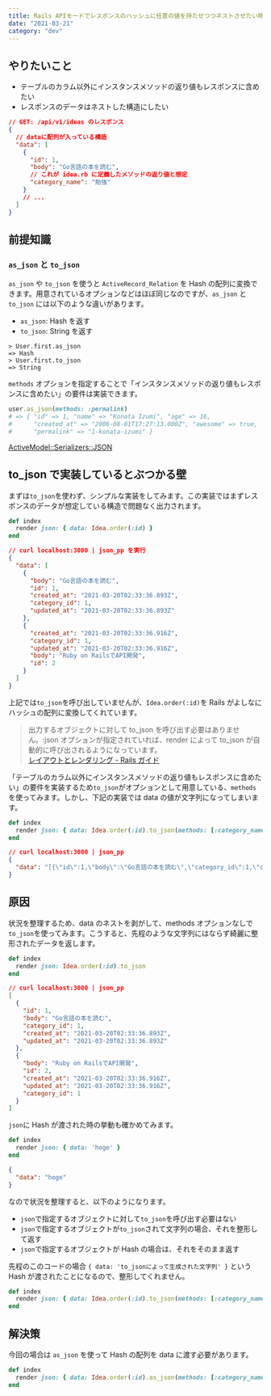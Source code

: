 ```yaml
---
title: Rails APIモードでレスポンスのハッシュに任意の値を持たせつつネストさせたい時の注意点
date: "2021-03-21"
category: "dev"
---
```


## やりたいこと

- テーブルのカラム以外にインスタンスメソッドの返り値もレスポンスに含めたい
- レスポンスのデータはネストした構造にしたい

```json
// GET: /api/v1/ideas のレスポンス
{
  // dataに配列が入っている構造
  "data": [
    {
      "id": 1,
      "body": "Go言語の本を読む",
      // これが idea.rb に定義したメソッドの返り値と想定
      "category_name": "勉強"
    }
    // ...
  ]
}
```

## 前提知識

### `as_json` と `to_json`

`as_json` や `to_json` を使うと `ActiveRecord_Relation` を Hash の配列に変換できます。用意されているオプションなどはほぼ同じなのですが、`as_json` と `to_json` には以下のような違いがあります。

- `as_json`: Hash を返す
- `to_json`: String を返す

```shell
> User.first.as_json
=> Hash
> User.first.to_json
=> String
```

`methods` オプションを指定することで「インスタンスメソッドの返り値もレスポンスに含めたい」の要件は実装できます。

```rb
user.as_json(methods: :permalink)
# => { "id" => 1, "name" => "Konata Izumi", "age" => 16,
#      "created_at" => "2006-08-01T17:27:13.000Z", "awesome" => true,
#      "permalink" => "1-konata-izumi" }
```

[ActiveModel::Serializers::JSON](https://api.rubyonrails.org/v6.0.3.3/classes/ActiveModel/Serializers/JSON.html)

## to_json で実装しているとぶつかる壁

まずは`to_json`を使わず、シンプルな実装をしてみます。この実装ではまずレスポンスのデータが想定している構造で問題なく出力されます。

```rb
def index
  render json: { data: Idea.order(:id) }
end
```

```json
// curl localhost:3000 | json_pp を実行
{
  "data": [
    {
      "body": "Go言語の本を読む",
      "id": 1,
      "created_at": "2021-03-20T02:33:36.893Z",
      "category_id": 1,
      "updated_at": "2021-03-20T02:33:36.893Z"
    },
    {
      "created_at": "2021-03-20T02:33:36.916Z",
      "category_id": 1,
      "updated_at": "2021-03-20T02:33:36.916Z",
      "body": "Ruby on RailsでAPI開発",
      "id": 2
    }
  ]
}
```

上記では`to_json`を呼び出していませんが、`Idea.order(:id)`を Rails がよしなにハッシュの配列に変換してくれています。

> 出力するオブジェクトに対して to_json を呼び出す必要はありません。:json オプションが指定されていれば、render によって to_json が自動的に呼び出されるようになっています。  
> [レイアウトとレンダリング - Rails ガイド](https://railsguides.jp/layouts_and_rendering.html)

「テーブルのカラム以外にインスタンスメソッドの返り値もレスポンスに含めたい」の要件を実装するため`to_json`がオプションとして用意している、`methods`を使ってみます。しかし、下記の実装では data の値が文字列になってしまいます。

```rb
def index
  render json: { data: Idea.order(:id).to_json(methods: [:category_name]) }
end
```

```json
// curl localhost:3000 | json_pp
{
  "data": "[{\"id\":1,\"body\":\"Go言語の本を読む\",\"category_id\":1,\"created_at\":\"2021-03-20T02:33:36.893Z\",\"updated_at\":\"2021-03-20T02:33:36.893Z\",\"category_name\":\"勉強\"}, ...]"
}
```

## 原因

状況を整理するため、data のネストを剥がして、methods オプションなしで`to_json`を使ってみます。こうすると、先程のような文字列にはならず綺麗に整形されたデータを返します。

```rb
def index
  render json: Idea.order(:id).to_json
end
```

```json
// curl localhost:3000 | json_pp
[
  {
    "id": 1,
    "body": "Go言語の本を読む",
    "category_id": 1,
    "created_at": "2021-03-20T02:33:36.893Z",
    "updated_at": "2021-03-20T02:33:36.893Z"
  },
  {
    "body": "Ruby on RailsでAPI開発",
    "id": 2,
    "created_at": "2021-03-20T02:33:36.916Z",
    "updated_at": "2021-03-20T02:33:36.916Z",
    "category_id": 1
  }
]
```

`json`に Hash が渡された時の挙動も確かめてみます。

```rb
def index
  render json: { data: 'hoge' }
end
```

```json
{
  "data": "hoge"
}
```

なので状況を整理すると、以下のようになります。

- `json`で指定するオブジェクトに対して`to_json`を呼び出す必要はない
- `json`で指定するオブジェクトが`to_json`されて文字列の場合、それを整形して返す
- `json`で指定するオブジェクトが Hash の場合は、それをそのまま返す

先程のこのコードの場合 `{ data: 'to_jsonによって生成された文字列' }` という Hash が渡されたことになるので、整形してくれません。

```rb
def index
  render json: { data: Idea.order(:id).to_json(methods: [:category_name]) }
end
```

## 解決策

今回の場合は `as_json` を使って Hash の配列を data に渡す必要があります。

```rb
def index
  render json: { data: Idea.order(:id).as_json(methods: [:category_name]) }
end
```
